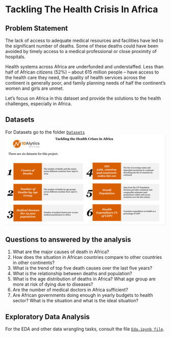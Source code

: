 # Tackling The Health Crisis In Africa


## Problem Statement

The lack of access to adequate medical resources and facilities have led to the significant number of deaths. 
Some of these deaths could have been avoided by timely access to a medical professional or close proximity of hospitals.

Health systems across Africa are underfunded and understaffed. Less than half of African citizens (52%) – about 615 million people 
– have access to the health care they need, the quality of health services across the continent is generally poor, and family 
planning needs of half the continent’s women and girls are unmet.

Let’s focus on Africa in this dataset and provide the solutions to the health challenges, especially in Africa. 


## Datasets
 For Datasets go to the folder [`Datasets`](https://github.com/Ashsky72/10Alytics-Data-Hackathon/tree/main/Datasets)
 <img src="https://github.com/Ashsky72/10Alytics-Data-Hackathon/blob/main/Assets/Dataset.png"/>

## Questions to answered by the analysis

1. What are the major causes of death in Africa?
2. How does the situation in African countries compare to other countries in other continents?
3. What is the trend of top five death causes over the last five years?
4. What is the relationship between deaths and population?
5. What is the age distribution of deaths in Africa? What age group are more at risk of dying due to diseases?
6. Are the number of medical doctors in Africa sufficient?
7. Are African governments doing enough in yearly budgets to health sector? What is the situation and what is the ideal situation?


## Exploratory Data Analysis

For the EDA and other data wrangling tasks, consult the file [`Eda.ipynb file`](https://github.com/Ashsky72/10Alytics-Data-Hackathon/blob/main/Eda.ipynb).
